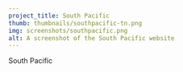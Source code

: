 ```yaml
---
project_title: South Pacific
thumb: thumbnails/southpacific-tn.png
img: screenshots/southpacific.png
alt: A screenshot of the South Pacific website
---
```


South Pacific